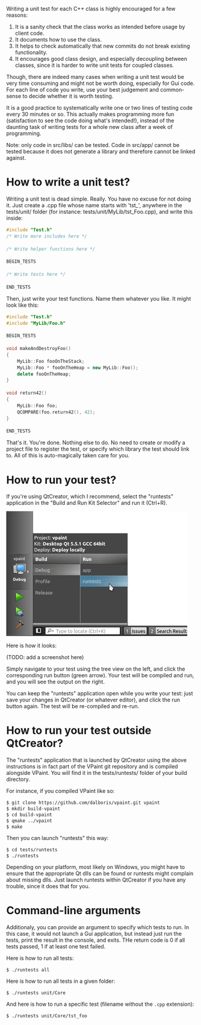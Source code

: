 
Writing a unit test for each C++ class is highly encouraged for a few reasons:

  1. It is a sanity check that the class works as intended before usage by client code.
  2. It documents how to use the class.
  3. It helps to check automatically that new commits do not break existing functionality.
  4. It encourages good class design, and especially decoupling between classes, 
     since it is harder to write unit tests for coupled classes.

Though, there are indeed many cases when writing a unit test would be very
time consuming and might not be worth doing, especially for Gui code. For each
line of code you write, use your best judgement and common-sense to decide
whether it is worth testing.

It is a good practice to systematically write one or two lines of testing code
every 30 minutes or so. This actually makes  programming more fun
(satisfaction to see the code doing what's intended!), instead of the daunting
task of writing tests for a whole new class after a week of programming.

Note: only code in src/libs/ can be tested. Code in src/app/ cannot be tested
because it does not generate a library and therefore cannot be linked against.

# How to write a unit test?

Writing a unit test is dead simple. Really. You have no excuse for
not doing it. Just create a .cpp file whose name starts with 'tst_', anywhere
in the tests/unit/ folder (for instance: tests/unit/MyLib/tst_Foo.cpp), and
write this inside:

```cpp
#include "Test.h"
/* Write more includes here */

/* Write helper functions here */

BEGIN_TESTS

/* Write tests here */

END_TESTS
```

Then, just write your test functions. Name them whatever you like.
It might look like this:

```cpp
#include "Test.h"
#include "MyLib/Foo.h"

BEGIN_TESTS

void makeAndDestroyFoo()
{
    MyLib::Foo fooOnTheStack;
    MyLib::Foo * fooOnTheHeap = new MyLib::Foo();
    delete fooOnTheHeap;
}

void return42()
{
    MyLib::Foo foo;
    QCOMPARE(foo.return42(), 42);
}

END_TESTS
```

That's it. You're done. Nothing else to do. No need to create or modify a project file to
register the test, or specify which library the test should link to. All of
this is auto-magically taken care for you.

# How to run your test?

If you're using QtCreator, which I recommend, select the "runtests"
application in the "Build and Run Kit Selector" and run it (Ctrl+R).

![run-selector](run-selector.png)

Here is how it looks:

(TODO: add a screenshot here)

Simply navigate to your test using the tree view on the left, and click the
corresponding run button (green arrow). Your test will be compiled and run,
and you will see the output on the right.

You can keep the "runtests" application open while you write your test: just
save your changes in QtCreator (or whatever editor), and click the run button
again. The test will be re-compiled and re-run.

# How to run your test outside QtCreator?

The "runtests" application that is launched by QtCreator using the above
instructions is in fact part of the VPaint git repository and is compiled
alongside VPaint. You will find it in the tests/runtests/ folder of your build
directory.

For instance, if you compiled VPaint like so:

```shell
$ git clone https://github.com/dalboris/vpaint.git vpaint
$ mkdir build-vpaint
$ cd build-vpaint
$ qmake ../vpaint
$ make
```

Then you can launch "runtests" this way:


```shell
$ cd tests/runtests
$ ./runtests
```

Depending on your platform, most likely on Windows, you might have to ensure that the appropriate Qt dlls can be found or
runtests might complain about missing dlls. Just launch runtests within QtCreator if you have any trouble, since it does
that for you.


# Command-line arguments

Additionaly, you can provide an argument to specify which tests to run. In this case,
it would not launch a Gui application, but instead just run the tests, print the result
in the console, and exits. THe return code is 0 if all tests passed, 1 if at least one test failed.

Here is how to run all tests:

```shell
$ ./runtests all
```

Here is how to run all tests in a given folder:

```shell
$ ./runtests unit/Core
```

And here is how to run a specific test (filename without the `.cpp` extension):

```shell
$ ./runtests unit/Core/tst_foo
```
